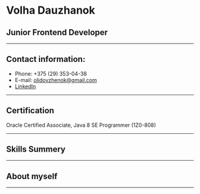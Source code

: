 [LinkedIn]: https://www.linkedin.com/in/olga-dovzhenok/
# Volha Dauzhanok
## Junior Frontend Developer
***
## Contact information:
+ Phone: +375 (29) 353-04-38
+ E-mail: olidovzhenok@gmail.com
+ [LinkedIn]
***
## Certification
Oracle Certified Associate, Java 8 SE Programmer (1Z0-808)
***
## Skills Summery
***
## About myself
***
